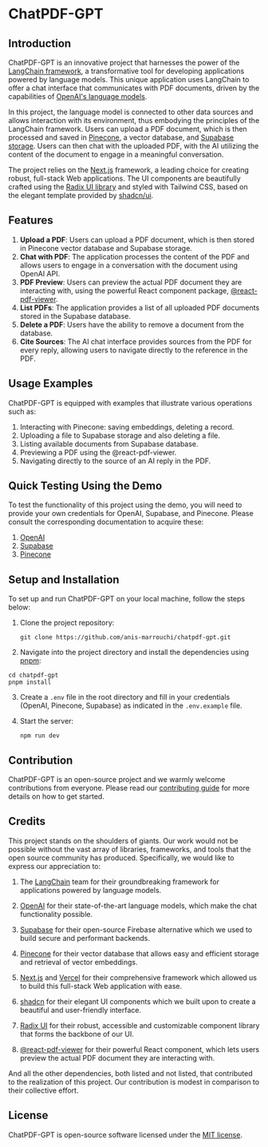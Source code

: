 
# ChatPDF-GPT

## Introduction

ChatPDF-GPT is an innovative project that harnesses the power of the [LangChain framework](https://js.langchain.com/docs/), a transformative tool for developing applications powered by language models. This unique application uses LangChain to offer a chat interface that communicates with PDF documents, driven by the capabilities of [OpenAI's language models](https://platform.openai.com/docs/introduction).

In this project, the language model is connected to other data sources and allows interaction with its environment, thus embodying the principles of the LangChain framework. Users can upload a PDF document, which is then processed and saved in [Pinecone](https://www.pinecone.io/), a vector database, and [Supabase storage](https://supabase.com/). Users can then chat with the uploaded PDF, with the AI utilizing the content of the document to engage in a meaningful conversation.

The project relies on the [Next.js](https://nextjs.org/) framework, a leading choice for creating robust, full-stack Web applications. The UI components are beautifully crafted using the [Radix UI library](https://www.radix-ui.com/) and styled with Tailwind CSS, based on the elegant template provided by [shadcn/ui](https://github.com/shadcn/ui).

## Features

1.  **Upload a PDF**: Users can upload a PDF document, which is then stored in Pinecone vector database and Supabase storage.
2.  **Chat with PDF**: The application processes the content of the PDF and allows users to engage in a conversation with the document using OpenAI API.
3.  **PDF Preview**: Users can preview the actual PDF document they are interacting with, using the powerful React component package, [@react-pdf-viewer](https://react-pdf-viewer.dev/).
4.  **List PDFs**: The application provides a list of all uploaded PDF documents stored in the Supabase database.
5.  **Delete a PDF**: Users have the ability to remove a document from the database.
6.  **Cite Sources**: The AI chat interface provides sources from the PDF for every reply, allowing users to navigate directly to the reference in the PDF.

## Usage Examples

ChatPDF-GPT is equipped with examples that illustrate various operations such as:

1.  Interacting with Pinecone: saving embeddings, deleting a record.
2.  Uploading a file to Supabase storage and also deleting a file.
3.  Listing available documents from Supabase database.
4.  Previewing a PDF using the @react-pdf-viewer.
5.  Navigating directly to the source of an AI reply in the PDF.

## Quick Testing Using the Demo

To test the functionality of this project using the demo, you will need to provide your own credentials for OpenAI, Supabase, and Pinecone. Please consult the corresponding documentation to acquire these:

1.  [OpenAI](https://platform.openai.com/docs/guides/authentication)
2.  [Supabase](https://supabase.com/docs/guides/platform)
3.  [Pinecone](https://www.pinecone.io/docs/)

## Setup and Installation

To set up and run ChatPDF-GPT on your local machine, follow the steps below:

1.  Clone the project repository:
    
    ```
    git clone https://github.com/anis-marrouchi/chatpdf-gpt.git
    ``` 
    
2.  Navigate into the project directory and install the dependencies using [pnpm](https://pnpm.io/):
    
  ```
  cd chatpdf-gpt
pnpm install
```
    
3.  Create a `.env` file in the root directory and fill in your credentials (OpenAI, Pinecone, Supabase) as indicated in the `.env.example` file.
    
4.  Start the server:
    
    
    
    ```
    npm run dev
    ```

## Contribution

ChatPDF-GPT is an open-source project and we warmly welcome contributions from everyone. Please read our [contributing guide](https://chat.openai.com/CONTRIBUTING.md) for more details on how to get started.

## Credits


This project stands on the shoulders of giants. Our work would not be possible without the vast array of libraries, frameworks, and tools that the open source community has produced. Specifically, we would like to express our appreciation to:

1.  The [LangChain](https://js.langchain.com/docs/) team for their groundbreaking framework for applications powered by language models.
    
2.  [OpenAI](https://openai.com/) for their state-of-the-art language models, which make the chat functionality possible.
    
3.  [Supabase](https://supabase.com/) for their open-source Firebase alternative which we used to build secure and performant backends.
    
4.  [Pinecone](https://www.pinecone.io/) for their vector database that allows easy and efficient storage and retrieval of vector embeddings.
    
5.  [Next.js](https://nextjs.org/) and [Vercel](https://vercel.com/) for their comprehensive framework which allowed us to build this full-stack Web application with ease.
    
6.  [shadcn](https://github.com/shadcn) for their elegant UI components which we built upon to create a beautiful and user-friendly interface.
    
7.  [Radix UI](https://www.radix-ui.com/) for their robust, accessible and customizable component library that forms the backbone of our UI.
    
8.  [@react-pdf-viewer](https://react-pdf-viewer.dev/) for their powerful React component, which lets users preview the actual PDF document they are interacting with.
    

And all the other dependencies, both listed and not listed, that contributed to the realization of this project. Our contribution is modest in comparison to their collective effort.

## License

ChatPDF-GPT is open-source software licensed under the [MIT license](https://chat.openai.com/LICENSE.md).
